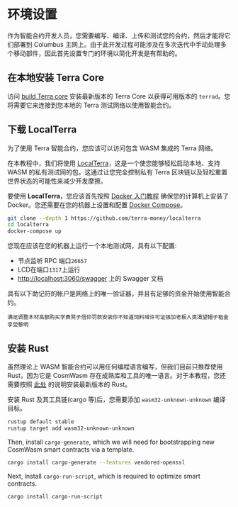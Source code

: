 # 环境设置

作为智能合约开发人员，您需要编写、编译、上传和测试您的合约，然后才能将它们部署到 Columbus 主网上。由于此开发过程可能涉及在多次迭代中手动处理多个移动部件，因此首先设置专门的环境以简化开发是有帮助的。

## 在本地安装 Terra Core

访问 [build Terra core](/zh/How-to/Run-a-full-Terra-node/Build-Terra-core.md) 安装最新版本的 Terra Core 以获得可用版本的 `terrad`。您将需要它来连接到您本地的 Terra 测试网络以使用智能合约。

## 下载 LocalTerra

为了使用 Terra 智能合约，您应该可以访问包含 WASM 集成的 Terra 网络。

在本教程中，我们将使用 [LocalTerra](https://github.com/terra-money/localterra)，这是一个使您能够轻松启动本地、支持 WASM 的私有测试网的包。这通过让您完全控制私有 Terra 区块链以及轻松重置世界状态的可能性来减少开发摩擦。

要使用 **LocalTerra**，您应该首先按照 [Docker 入门教程](https://www.docker.com/get-started) 确保您的计算机上安装了 Docker。您还需要在您的机器上设置和配置 [Docker Compose](https://docs.docker.com/compose/install/)。 

```sh
git clone --depth 1 https://github.com/terra-money/localterra
cd localterra
docker-compose up
```

您现在应该在您的机器上运行一个本地测试网，具有以下配置:

- 节点监听 RPC 端口`26657`
- LCD在端口`1317`上运行
- [http://localhost:3060/swagger](http://localhost:3060/swagger) 上的 Swagger 文档

具有以下助记符的帐户是网络上的唯一验证器，并且有足够的资金开始使用智能合约。

``
满足调整木材高额购买学费凳子信仰罚款安装你不知道饲料域许可证强加老板人类渴望帽子租金享受黎明
``

## 安装 Rust

虽然理论上 WASM 智能合约可以用任何编程语言编写，但我们目前只推荐使用 Rust，因为它是 CosmWasm 存在成熟库和工具的唯一语言。对于本教程，您还需要按照 [此处](https://www.rust-lang.org/tools/install) 的说明安装最新版本的 Rust。

安装 Rust 及其工具链(cargo 等)后，您需要添加 `wasm32-unknown-unknown` 编译目标。

```sh
rustup default stable
rustup target add wasm32-unknown-unknown
```

Then, install `cargo-generate`, which we will need for bootstrapping new CosmWasm smart contracts via a template.

```sh
cargo install cargo-generate --features vendored-openssl
```

Next, install `cargo-run-script`, which is required to optimize smart contracts.

```sh
cargo install cargo-run-script
```

